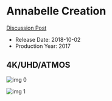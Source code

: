# Annabelle Creation

[Discussion Post](https://www.avsforum.com/threads/bass-eq-for-filtered-movies.2995212/post-56841246)

* Release Date: 2018-10-02
* Production Year: 2017

## 4K/UHD/ATMOS

![img 0](https://i.imgur.com/d1fRqCF.jpg)

![img 1](https://i.imgur.com/h35vLzy.png)

